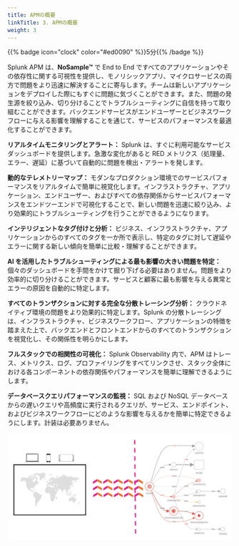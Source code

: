 ```yaml
---
title: APMの概要
linkTitle: 3. APMの概要
weight: 3
---
```


{{% badge icon="clock" color="#ed0090" %}}5分{{% /badge %}}

Splunk APM は、**NoSample™** で End to End ですべてのアプリケーションやその依存性に関する可視性を提供し、モノリシックアプリ、マイクロサービスの両方で問題をより迅速に解決することに寄与します。チームは新しいアプリケーションをデプロイした際にもすぐに問題に気づくことができます。また、問題の発生源を絞り込み、切り分けることでトラブルシューティングに自信を持って取り組むことができます。バックエンドサービスがエンドユーザーとビジネスワークフローに与える影響を理解することを通じて、サービスのパフォーマンスを最適化することができます。

**リアルタイムモニタリングとアラート：** Splunk は、すぐに利用可能なサービスダッシュボードを提供します。急激な変化があると RED メトリクス（処理量、エラー、遅延）に基づいて自動的に問題を検出・アラートを発します。


**動的なテレメトリーマップ：** モダンなプロダクション環境でのサービスパフォーマンスをリアルタイムで簡単に視覚化します。インフラストラクチャ、アプリケーション、エンドユーザー、およびすべての依存関係からサービスパフォーマンスをエンドツーエンドで可視化することで、新しい問題を迅速に絞り込み、より効果的にトラブルシューティングを行うことができるようになります。


**インテリジェントなタグ付けと分析：** ビジネス、インフラストラクチャ、アプリケーションからのすべてのタグを一か所で表示し、特定のタグに対して遅延やエラーに関する新しい傾向を簡単に比較・理解することができます。


**AI を活用したトラブルシューティングによる最も影響の大きい問題を特定：** 個々のダッシュボードを手間をかけて掘り下げる必要はありません。問題をより効率的に切り分けることができます。サービスと顧客に最も影響を与える異常とエラーの原因を自動的に特定します。


**すべてのトランザクションに対する完全な分散トレーシング分析：** クラウドネイティブ環境の問題をより効果的に特定します。Splunk の分散トレーシングは、インフラストラクチャ、ビジネスワークフロー、アプリケーションの特徴を踏まえた上で、バックエンドとフロントエンドからのすべてのトランザクションを視覚化し、その関係性を明らかにします。


**フルスタックでの相関性の可視化：** Splunk Observability 内で、APM はトレース、メトリクス、ログ、プロファイリングをすべてリンクさせ、スタック全体における各コンポーネントの依存関係やパフォーマンスを簡単に理解できるようにします。


**データベースクエリパフォーマンスの監視：** SQL および NoSQL データベースからの遅いクエリや高頻度に実行されるクエリが、サービス、エンドポイント、およびビジネスワークフローにどのような影響を与えるかを簡単に特定できるようにします。計装は必要ありません。

![アーキテクチャの概要](images/arch-overview.png)